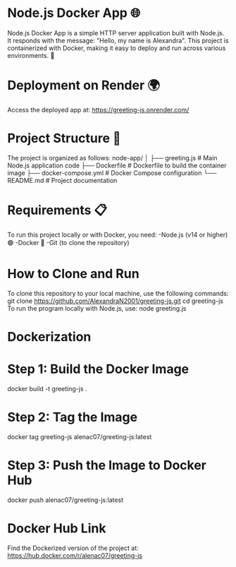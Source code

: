# Node.js Docker App 🌐
Node.js Docker App is a simple HTTP server application built with Node.js. It responds with the message: "Hello, my name is Alexandra". This project is containerized with Docker, making it easy to deploy and run across various environments. 🚀
# Deployment on Render 🌍
Access the deployed app at: https://greeting-js.onrender.com/ 
# Project Structure 📁
The project is organized as follows:
node-app/
│
├── greeting.js       # Main Node.js application code
├── Dockerfile        # Dockerfile to build the container image
├── docker-compose.yml # Docker Compose configuration
└── README.md         # Project documentation
# Requirements 📋
To run this project locally or with Docker, you need:
-Node.js (v14 or higher) 🟢
-Docker 🐳
-Git (to clone the repository)
# How to Clone and Run
To clone this repository to your local machine, use the following commands:
git clone https://github.com/AlexandraN2001/greeting-js.git
cd greeting-js
To run the program locally with Node.js, use:
node greeting.js
# Dockerization
# Step 1: Build the Docker Image
docker build -t greeting-js .
# Step 2: Tag the Image
docker tag greeting-js alenac07/greeting-js:latest
# Step 3: Push the Image to Docker Hub
docker push alenac07/greeting-js:latest
# Docker Hub Link
Find the Dockerized version of the project at:
https://hub.docker.com/r/alenac07/greeting-js 

